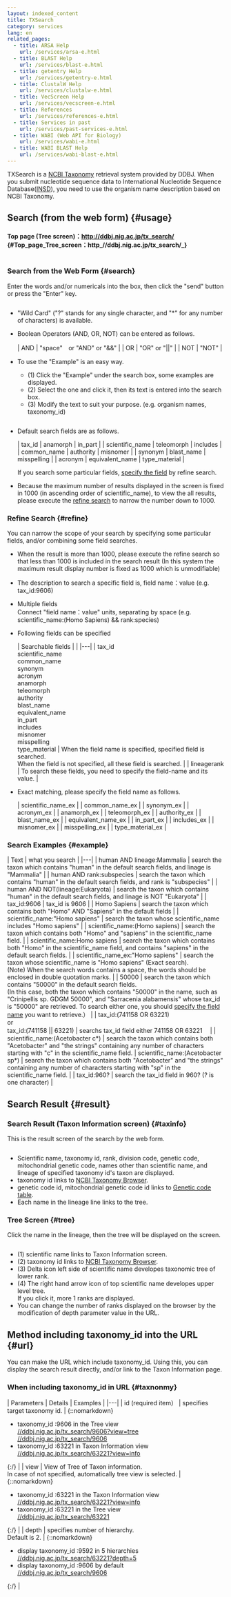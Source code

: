 ```yaml
---
layout: indexed_content
title: TXSearch
category: services
lang: en
related_pages:
  - title: ARSA Help
    url: /services/arsa-e.html
  - title: BLAST Help
    url: /services/blast-e.html
  - title: getentry Help
    url: /services/getentry-e.html
  - title: ClustalW Help
    url: /services/clustalw-e.html
  - title: VecScreen Help
    url: /services/vecscreen-e.html
  - title: References
    url: /services/references-e.html
  - title: Services in past
    url: /services/past-services-e.html
  - title: WABI (Web API for Biology)
    url: /services/wabi-e.html
  - title: WABI BLAST Help
    url: /services/wabi-blast-e.html
---
```


TXSearch is a [NCBI
Taxonomy](//www.ncbi.nlm.nih.gov/Taxonomy/taxonomyhome.html/) retrieval
system provided by DDBJ. When you submit nucleotide sequence data to
International Nucleotide Sequence Database([INSD](/about/insdc-e.html#insd)),
you need to use the organism name description based on NCBI Taxonomy.


## Search (from the web form)  {#usage}

#### Top page (Tree screen)：<http://ddbj.nig.ac.jp/tx_search/>  {#Top_page_Tree_screen：http_//ddbj.nig.ac.jp/tx_search/_}

<img src="/assets/images/help/txhelp01.gif" alt="" title="Top page" class="">


### Search from the Web Form  {#search}

Enter the words and/or numericals into the box, then click the "send"
button or press the "Enter" key.

<img src="/assets/images/help/txhelp03.gif" alt="" title="Enter to search form" class="">

  - "Wild Card" ("?" stands for any single character, and "\*" for any
    number of characters) is available.

  - Boolean Operators (AND, OR, NOT) can be entered as follows.

    | AND | "space"　or "AND" or "&&" |
    | OR  | "OR" or "||"             |
    | NOT | "NOT"                    |
    


  - To use the "Example" is an easy way.
    
      - <span class="red">(1)</span> Click the "Example" under the search box, some examples are displayed.
      - <span class="red">(2)</span> Select the one and click it, then its text is entered into the search box.
      - <span class="red">(3)</span> Modify the text to suit your purpose. (e.g. organism names, taxonomy_id)
    
   <img src="/assets/images/help/txhelp02.gif" alt="" title="Search form, Example" class="">

  - Default search fields are as follows.
    
    |  tax_id  |  anamorph  |  in_part  |
    |  scientific_name  |  teleomorph  |  includes  |
    |  common_name  |  authority  |  misnomer  |
    |  synonym  |  blast_name  |  misspelling  |
    |  acronym  |  equivalent_name  |  type_material  |
      
    If you search some particular fields, [specify the field](#f-shitei)
    by refine search.

  - Because the maximum number of results displayed in the screen is
    fixed in 1000 (in ascending order of scientific_name), to view the
    all results, please execute the [refine search](#refine) to narrow
    the number down to 1000.



### Refine Search  {#refine} 

You can narrow the scope of your search by specifying some particular
fields, and/or combining some field searches.

  - When the result is more than 1000, please execute the refine search
    so that less than 1000 is included in the search result (In this
    system the maximum result display number is fixed as 1000 which is
    unmodifiable)
  - <span id="f-shitei">The description to search a specific field is,
    <span class="red bold">field name：value</span> (e.g.
    tax_id:9606)</span>
  - Multiple fields  
    Connect "field name：value" units, separating by space (e.g.
    scientific_name:(Homo Sapiens) && rank:species)
  - <span id="k-field">Following fields can be specified</span>

    |  Searchable fields  |    |
    |---|
    |      tax_id<br>scientific_name<br>common_name<br>synonym<br>acronym<br>anamorph<br>teleomorph<br>authority<br>blast_name<br>equivalent_name<br>in_part<br>includes<br>misnomer<br>misspelling<br>type_material  |  When the field name is specified, specified field is searched.<br>When the field is not specified, all these field is searched.  |
    |  lineagerank  |  To search these fields, you need to specify the field-name and its value.  |

  - Exact matching, please specify the field name as follows.

    |  scientific_name_ex  |
    |  common_name_ex  |
    |  synonym_ex  |
    |  acronym_ex  |
    |  anamorph_ex  |
    |  teleomorph_ex  |
    |  authority_ex  |
    |  blast_name_ex  |
    |  equivalent_name_ex  |
    |  in_part_ex  |
    |  includes_ex  |
    |  misnomer_ex  |
    |  misspelling_ex  |
    |  type_material_ex  |

### Search Examples  {#example}

|  Text	  |  what you search  |
|---|
| human AND lineage:Mammalia | search the taxon which contains "human" in the default search fields, and linage is "Mammalia" |
| human AND rank:subspecies | search the taxon which contains "human" in the default search fields, and rank is "subspecies" |
| human AND NOT(lineage:Eukaryota) | search the taxon which contains "human" in the default search fields, and linage is NOT "Eukaryota" |
| tax_id:9606 | tax_id is 9606 |
| Homo Sapiens | search the taxon which contains both "Homo" AND "Sapiens" in the default fields |
| scientific_name:"Homo sapiens" | search the taxon whose scientific_name includes "Homo sapiens" |
| scientific_name:(Homo sapiens) | search the taxon which contains both "Homo" and "sapiens" in the scientific_name field. |
| scientific_name:Homo sapiens | search the taxon which contains both "Homo" in the scientific_name field, and contains "sapiens" in the default search fields. |
| scientific_name_ex:"Homo sapiens" | search the taxon whose scientific_name is "Homo sapiens" (Exact search).<br><span class="red">(Note)</span> When the search words contains a space, the words should be enclosed in double quotation marks. |
| 50000 | search the taxon which contains "50000" in the default search fields.<br>(In this case, both the taxon which contains "50000" in the name, such as "Crinipellis sp. GDGM 50000", and "Sarracenia alabamensis" whose tax_id is "50000" are retrieved. To search either one, you should <a href="#f-shitei">specify the field name</a> you want to retrieve.） |
| tax_id:(741158 OR 63221)<br>or<br>tax_id:(741158 \|\| 63221) | searchs tax_id field either 741158 OR 63221　 |
| scientific_name:(Acetobacter c\*) | search the taxon which contains both "Acetobacter" and "the strings" containing any number of characters starting with "c" in the scientific_name field.
| scientific_name:(Acetobacter sp\*) | search the taxon which contains both "Acetobacter" and "the strings" containing any number of characters starting with "sp" in the scientific_name field. |
| tax_id:960? | search the tax_id field in 960? (? is one character) |


## Search Result  {#result}

### Search Result (Taxon Information screen)  {#taxinfo}

This is the result screen of the search by the web form.

<img src="/assets/images/help/txhelp04.gif" alt="" title="Search result" class="">

  - Scientific name, taxonomy id, rank, division code, genetic code,
    mitochondrial genetic code, names other than scientific name, and
    lineage of specified taxonomy id's taxon are displayed.
  - taxonomy id links to [NCBI Taxonomy
    Browser](//www.ncbi.nlm.nih.gov/Taxonomy/taxonomyhome.html/).
  - genetic code id, mitochondrial genetic code id links to [Genetic
    code table](/ddbj/geneticcode-e.html).
  - Each name in the lineage line links to the tree.



### Tree Screen  {#tree}

Click the name in the lineage, then the tree will be displayed on the
screen.

<img src="/assets/images/help/txhelp05.gif" alt="" title="Tree screen" class="">

  - <span class="red">(1)</span> scientific name links to Taxon
    Information screen.
  - <span class="red">(2)</span> taxonomy id links to [NCBI Taxonomy
    Browser](//www.ncbi.nlm.nih.gov/Taxonomy/taxonomyhome.html/).
  - <span class="red">(3)</span> Delta icon left side of scientific name
    developes taxonomic tree of lower rank.
  - <span class="red">(4)</span> The right hand arrow icon of top
    scientific name developes upper level tree.  
    If you click it, more 1 ranks are displayed.
  - You can change the number of ranks displayed on the browser by the
    modification of depth parameter value in the URL.


## Method including taxonomy_id into the URL  {#url}

You can make the URL which include taxonomy_id. Using this, you can
display the search result directly, and/or link to the Taxon Information
page.


### When including taxonomy_id in URL  {#taxnonmy}

| Parameters | Details | Examples |
|---|
| id <span class="red">(required item）</span> | specifies target taxonomy id. | {::nomarkdown}<ul><li>taxonomy_id :9606 in the Tree view<br /><a href="http://ddbj.nig.ac.jp/tx_search/9606?view=tree" class="external">//ddbj.nig.ac.jp/tx_search/9606?view=tree</a><br /><a href="http://ddbj.nig.ac.jp/tx_search/9606" class="external">//ddbj.nig.ac.jp/tx_search/9606</a></li><li>taxonomy_id :63221 in Taxon Information view<br /><a href="http://ddbj.nig.ac.jp/tx_search/63221?view=info" class="external">//ddbj.nig.ac.jp/tx_search/63221?view=info</a></li></ul>{:/} |
| view | View of Tree of Taxon information.<br />In case of not specified, automatically tree view is selected. | {::nomarkdown}<ul><li>taxonomy_id :63221 in the Taxon Information view<br /><a href="http://ddbj.nig.ac.jp/tx_search/63221?view=info" class="external">//ddbj.nig.ac.jp/tx_search/63221?view=info</a></li><li>taxonomy_id :63221 in the Tree view<br /><a href="http://ddbj.nig.ac.jp/tx_search/63221" class="external">//ddbj.nig.ac.jp/tx_search/63221</a></li></ul>{:/} |
| depth | specifies number of hierarchy.<br />Default is 2. | {::nomarkdown}<ul><li>display taxonomy_id :9592 in 5 hierarchies<br /><a href="http://ddbj.nig.ac.jp/tx_search/63221?depth=5" class="external">//ddbj.nig.ac.jp/tx_search/63221?depth=5</a></li><li>display taxonomy_id :9606 by default<br /><a href="http://ddbj.nig.ac.jp/tx_search/9606" class="external">//ddbj.nig.ac.jp/tx_search/9606</a></li></ul>{:/} |
